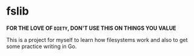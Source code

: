 # fslib

**FOR THE LOVE OF `DIETY`, DON'T USE THIS ON THINGS YOU VALUE**

This is a project for myself to learn how filesystems work and also to get some practice writing in Go.